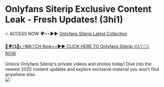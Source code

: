 # Onlyfans Siterip Exclusive Content Leak - Fresh Updates! (3hi1)

🔥 ACCESS NOW 🌍==►► <a href="https://tinyurl.com/kvy9nzfs" rel="nofollow">Onlyfans Siterip Latest Collection</a>
<br><br>
[🔴🌍📺📱👉WA𝚃CH Now==►► CLICK HERE TO Onlyfans Siterip 𝚆𝙰𝚃𝙲𝙷 NOW](https://tinyurl.com/kvy9nzfs)
<br><br>
Unlock Onlyfans Siterip's private videos and photos today! Dive into the newest 2025 content updates and explore exclusive material you won’t find anywhere else.
<br>
<a href="https://tinyurl.com/kvy9nzfs" rel="nofollow" data-target="animated-image.originalLink"><img src="https://camo.githubusercontent.com/8a4f000d20f83aca3bf7ec5f350d767afa0574a8a352519fd8cfa583a6f93a33/68747470733a2f2f692e696d6775722e636f6d2f644a486b345a712e676966" data-canonical-src="https://i.imgur.com/dJHk4Zq.gif" style="max-width: 100%; display: inline-block;" data-target="animated-image.originalImage"></a>
<br>
